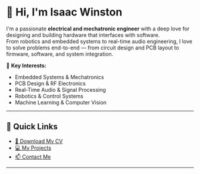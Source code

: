 # 👋 Hi, I'm Isaac Winston  

I'm a passionate **electrical and mechatronic engineer** with a deep love for designing and building hardware that interfaces with software.  
From robotics and embedded systems to real-time audio engineering, I love to solve problems end-to-end — from circuit design and PCB layout to firmware, software, and system integration.

🔧 **Key Interests:**  
- Embedded Systems & Mechatronics  
- PCB Design & RF Electronics  
- Real-Time Audio & Signal Processing  
- Robotics & Control Systems  
- Machine Learning & Computer Vision  

---

## 🔗 Quick Links
- [📄 Download My CV](assets/IsaacWinstonCV.pdf)
- [💻 My Projects](./projects.md)
- [📫 Contact Me](mailto:isaac@thewinstons.co.uk)

---

